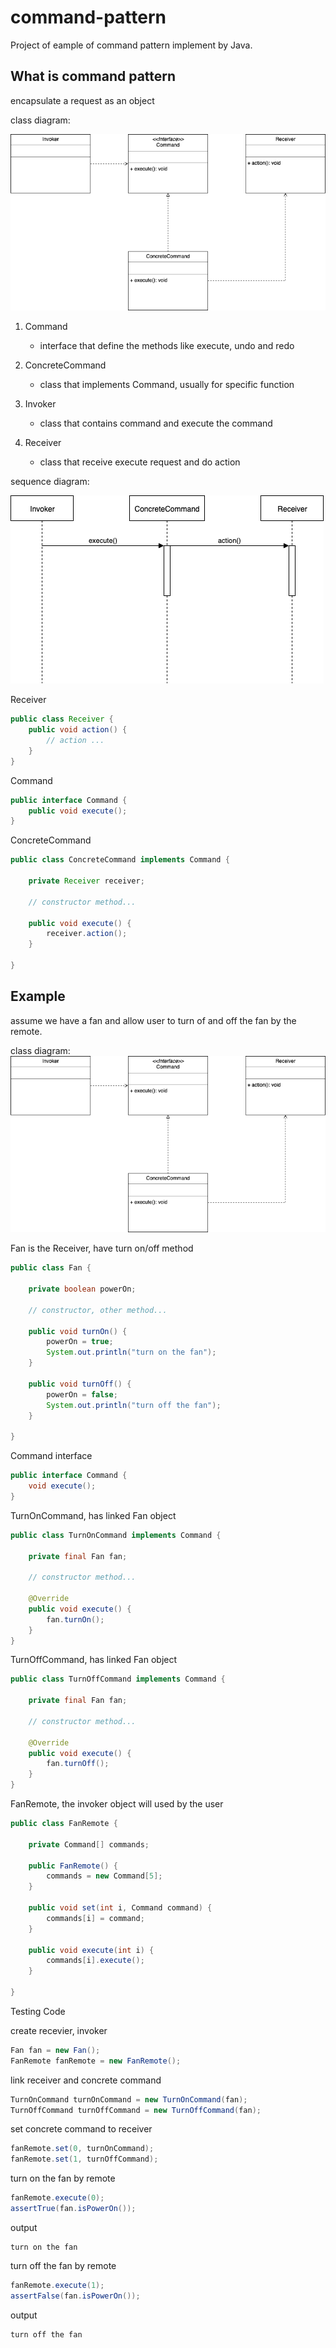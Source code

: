 # command-pattern
Project of eample of command pattern implement by Java. 

## What is command pattern
encapsulate a request as an object

class diagram:

![command-pattern](https://github.com/kan01234/design-patterns/blob/master/command-pattern/command-pattern.png)

1. Command
    - interface that define the methods like execute, undo and redo

2. ConcreteCommand
    - class that implements Command, usually for specific function

3. Invoker
    - class that contains command and execute the command

4. Receiver
    - class that receive execute request and do action

sequence diagram:

![command-pattern-seq](https://github.com/kan01234/design-patterns/blob/master/command-pattern/command-pattern-seq.png)

Receiver
```java
public class Receiver {
    public void action() {
        // action ...
    }
}
```

Command
```java
public interface Command {
    public void execute();
}
```

ConcreteCommand
```java
public class ConcreteCommand implements Command {

    private Receiver receiver;

    // constructor method...
    
    public void execute() {
        receiver.action();
    }

}
```

## Example
assume we have a fan and allow user to turn of and off the fan by the remote.

class diagram:
![command-pattern](https://github.com/kan01234/design-patterns/blob/master/command-pattern/command-pattern.png)

Fan is the Receiver, have turn on/off method
```java
public class Fan {

    private boolean powerOn;

    // constructor, other method...

    public void turnOn() {
        powerOn = true;
        System.out.println("turn on the fan");
    }

    public void turnOff() {
        powerOn = false;
        System.out.println("turn off the fan");
    }

}
```

Command interface
```java
public interface Command {
    void execute();
}
```

TurnOnCommand, has linked Fan object
```java
public class TurnOnCommand implements Command {

    private final Fan fan;

    // constructor method...

    @Override
    public void execute() {
        fan.turnOn();
    }
}
```

TurnOffCommand, has linked Fan object
```java
public class TurnOffCommand implements Command {

    private final Fan fan;

    // constructor method...

    @Override
    public void execute() {
        fan.turnOff();
    }
}
```

FanRemote, the invoker object will used by the user
```java
public class FanRemote {
    
    private Command[] commands;

    public FanRemote() {
        commands = new Command[5];
    }

    public void set(int i, Command command) {
        commands[i] = command;
    }

    public void execute(int i) {
        commands[i].execute();
    }

}
```

Testing Code

create recevier, invoker
```java
Fan fan = new Fan();
FanRemote fanRemote = new FanRemote();
```

link receiver and concrete command
```java
TurnOnCommand turnOnCommand = new TurnOnCommand(fan);
TurnOffCommand turnOffCommand = new TurnOffCommand(fan);
```

set concrete command to receiver
```java
fanRemote.set(0, turnOnCommand);
fanRemote.set(1, turnOffCommand);
```

turn on the fan by remote
```java
fanRemote.execute(0);
assertTrue(fan.isPowerOn());
```

output
```
turn on the fan
```

turn off the fan by remote
```java
fanRemote.execute(1);
assertFalse(fan.isPowerOn());
```

output
```
turn off the fan
```